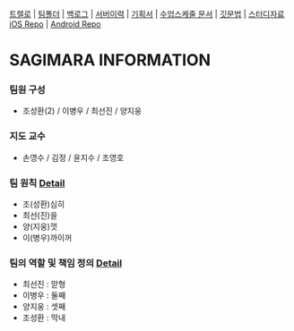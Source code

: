 [트렐로](https://trello.com/b/07450iel/2014-hdp-sagimara) | 
[팀폴더](https://drive.google.com/?authuser=0#folders/0B0QWiqWi3LLdTkNLc09YUTR0MnM) |
[백로그](https://docs.google.com/spreadsheet/ccc?key=0AvgDISv3VnKwdC1yTFVybkdxSV9NS1pnUVg2ZUJ2Y3c&usp=drive_web#gid=0) |
[서버이력](https://github.com/NHNNEXT/2014-01-HUDI-SAGIMARA/wiki/Server-Status) |
[기획서](https://drive.google.com/file/d/0B59pCp_IugLPQndWQmIyanNxREU/edit?usp=sharing) |
[수업스케줄 문서](https://docs.google.com/spreadsheet/ccc?key=0AoxIypuVqGVVdF9SYXFubzFhZmxvMnJEWVVsZHVuRkE&usp=drive_web#gid=0) |
[깃문법](http://guides.github.com/overviews/mastering-markdown/) |
[스터디자료](https://drive.google.com/?usp=chrome_app#folders/0B0QWiqWi3LLdVlhnZDBhZGN0Q1k)<br>
[iOS Repo](https://github.com/NHNNEXT/2014-01-HUDI-SAGIMARA-iOS) |
[Android Repo](https://github.com/NHNNEXT/2014-01-HUDI-SAGIMARA-Android)



SAGIMARA INFORMATION
====================
### 팀원 구성
 - 조성환(2) / 이병우 / 최선진 / 양지웅						 				

### 지도 교수
 - 손영수 / 김정 / 윤지수 / 조영호 

### 팀 원칙 [Detail](https://github.com/NHNNEXT/2014-01-HUDI-SAGIMARA/wiki)
 - 조(성환)심히
 - 최선(진)을
 - 양(지웅)껏
 - 이(병우)까이꺼

### 팀의 역할 및 책임 정의 [Detail](https://trello.com/b/07450iel/2014-hdp-sagimara)
 - 최선진 : 맏형
 - 이병우 : 둘째
 - 양지웅 : 셋째
 - 조성환 : 막내


